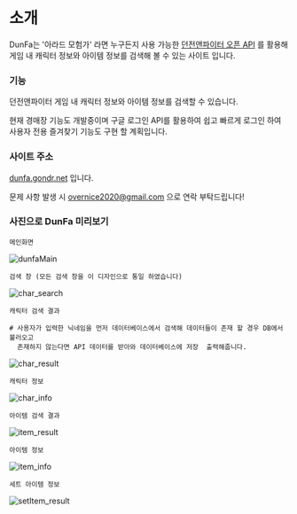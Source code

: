# 소개

DunFa는 '아라드 모험가' 라면 누구든지 사용 가능한 [던전앤파이터 오픈 API](https://developers.neople.co.kr/main) 를 활용해 게임 내 캐릭터 정보와 아이템 정보를 검색해 볼 수 있는 사이트 입니다.

### 기능

던전앤파이터 게임 내 캐릭터 정보와 아이템 정보를 검색할 수 있습니다.

현재 경매장 기능도 개발중이며 구글 로그인 API를 활용하여 쉽고 빠르게 로그인 하여 사용자 전용 즐겨찾기 기능도 
구현 할 계획입니다.

### 사이트 주소

[dunfa.gondr.net](http://dunfa.gondr.net) 입니다.

문제 사항 발생 시 [overnice2020@gmail.com](overnice2020@gmail.com) 으로 연락 부탁드립니다!

### 사진으로 DunFa 미리보기

```
메인화면  
```

![dunfaMain](https://user-images.githubusercontent.com/49947783/56704288-813b5900-6747-11e9-80e3-ada8d8196f03.PNG)

```
검색 창 (모든 검색 창을 이 디자인으로 통일 하였습니다)  
```

![char_search](https://user-images.githubusercontent.com/49947783/56704345-bb0c5f80-6747-11e9-9dcb-b34d2a93f252.PNG)

```
캐릭터 검색 결과

# 사용자가 입력한 닉네임을 먼저 데이터베이스에서 검색해 데이터들이 존재 할 경우 DB에서 불러오고
  존재하지 않는다면 API 데이터를 받아와 데이터베이스에 저장  출력해줍니다.
```

![char_result](https://user-images.githubusercontent.com/49947783/56704373-ccee0280-6747-11e9-9ff4-5dd2b8584fd8.PNG)

```
캐릭터 정보  
```

![char_info](https://user-images.githubusercontent.com/49947783/56704394-e2fbc300-6747-11e9-9835-617c362ecfbc.PNG)

```
아이템 검색 결과  
```

![item_result](https://user-images.githubusercontent.com/49947783/56704408-f1e27580-6747-11e9-8481-9b893873537e.PNG)

```
아이템 정보  
```

![item_info](https://user-images.githubusercontent.com/49947783/56704474-35d57a80-6748-11e9-82d4-834aaf5e71fb.PNG)

```
세트 아이템 정보
```

![setItem_result](https://user-images.githubusercontent.com/49947783/56704487-4128a600-6748-11e9-8c99-5cd69afe4a9a.PNG)

